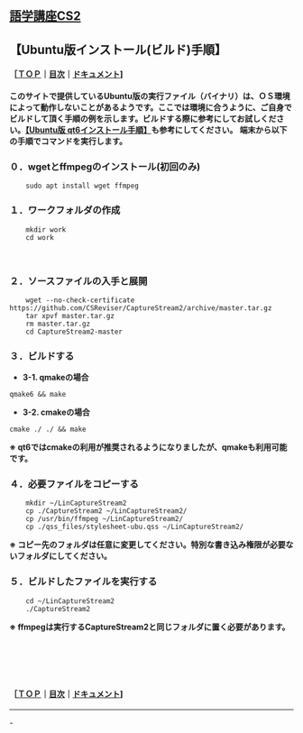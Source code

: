 ## [語学講座CS2](https://csreviser.github.io/CaptureStream2/) 
## 【Ubuntu版インストール(ビルド)手順】　　　　　　
#### ［[ＴＯＰ](./)**｜**[目次](./#目次)**｜**[ドキュメント](./#ドキュメント-1)]

**このサイトで提供しているUbuntu版の実行ファイル（バイナリ）は、ＯＳ環境によって動作しないことがあるようです。ここでは環境に合うように、ご自身でビルドして頂く手順の例を示します。ビルドする際に参考にしてお試しください。[【Ubuntu版 qt6インストール手順】](./qt_install)も参考にしてください。**
**端末から以下の手順でコマンドを実行します。**

### ０．wgetとffmpegのインストール(初回のみ)     

```
    sudo apt install wget ffmpeg
```


### １．ワークフォルダの作成

```
    mkdir work
    cd work
```

　　　　　　　

### ２．ソースファイルの入手と展開

```
    wget --no-check-certificate https://github.com/CSReviser/CaptureStream2/archive/master.tar.gz
    tar xpvf master.tar.gz
    rm master.tar.gz
    cd CaptureStream2-master
```
      



### ３．ビルドする
* **3-1. qmakeの場合**
```
qmake6 && make          
```

     


* **3-2. cmakeの場合**
```
cmake ./ ./ && make         
```
**※ qt6ではcmakeの利用が推奨されるようになりましたが、qmakeも利用可能です。**
 　　   


 
### ４．必要ファイルをコピーする

```
    mkdir ~/LinCaptureStream2
    cp ./CaptureStream2 ~/LinCaptureStream2/
    cp /usr/bin/ffmpeg ~/LinCaptureStream2/
    cp ./qss_files/stylesheet-ubu.qss ~/LinCaptureStream2/
```
**※ コピー先のフォルダは任意に変更してください。特別な書き込み権限が必要ないフォルダにしてください。**



### ５．ビルドしたファイルを実行する

```
    cd ~/LinCaptureStream2
    ./CaptureStream2
```
**※ ffmpegは実行するCaptureStream2と同じフォルダに置く必要があります。**

####   　
####   　
#### ［[ＴＯＰ](./)**｜**[目次](./#目次)**｜**[ドキュメント](./#ドキュメント-1)]

*** 
 <link rel="shortcut icon" type="image/x-icon" href="https://avatars.githubusercontent.com/u/46049273?v=4">
 <meta name="twitter:image:src" content="https://avatars.githubusercontent.com/u/46049273?v=4">
-
